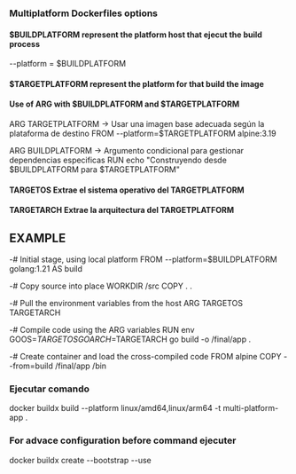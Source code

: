 ### Multiplatform Dockerfiles options
#### $BUILDPLATFORM represent the platform host that ejecut the build process
--platform = $BUILDPLATFORM

#### $TARGETPLATFORM represent the platform for that build the image

#### Use of ARG with $BUILDPLATFORM and $TARGETPLATFORM
ARG TARGETPLATFORM      -> Usar una imagen base adecuada según la plataforma de destino
FROM --platform=$TARGETPLATFORM alpine:3.19

ARG BUILDPLATFORM       -> Argumento condicional para gestionar dependencias especificas
RUN echo "Construyendo desde $BUILDPLATFORM para $TARGETPLATFORM"

#### TARGETOS Extrae el sistema operativo del TARGETPLATFORM
#### TARGETARCH Extrae la arquitectura del TARGETPLATFORM 


## EXAMPLE

-# Initial stage, using local platform
FROM --platform=$BUILDPLATFORM golang:1.21 AS build

-# Copy source into place
WORKDIR /src
COPY . .

-# Pull the environment variables from the host
ARG TARGETOS TARGETARCH

-# Compile code using the ARG variables
RUN env GOOS=$TARGETOS GOARCH=$TARGETARCH go build -o /final/app .

-# Create container and load the cross-compiled code
FROM alpine
COPY --from=build /final/app /bin

### Ejecutar comando
docker buildx build --platform linux/amd64,linux/arm64 -t multi-platform-app .

### For advace configuration before command ejecuter
docker buildx create --bootstrap --use
